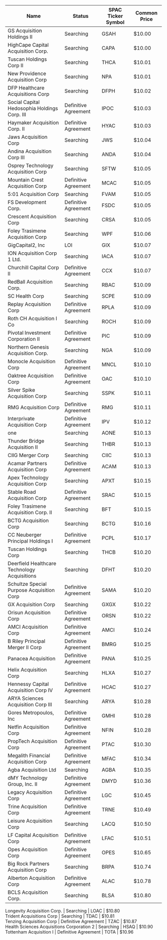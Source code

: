 Name                                         | Status               | SPAC Ticker Symbol | Common Price 
-------------------------------------------- | -------------------- | ------------------ | -------------
GS Acquisition Holdings II                   | Searching            | GSAH               | $10.00       
HighCape Capital Acquisition Corp.           | Searching            | CAPA               | $10.00       
Tuscan Holdings Corp II                      | Searching            | THCA               | $10.01       
New Providence Acquisition Corp              | Searching            | NPA                | $10.01       
DFP Healthcare Acquisitions Corp             | Searching            | DFPH               | $10.02       
Social Capital Hedosophia Holdings Corp. III | Definitive Agreement | IPOC               | $10.03       
Haymaker Acquisition Corp. II                | Definitive Agreement | HYAC               | $10.03       
Jaws Acquisition Corp                        | Searching            | JWS                | $10.04       
Andina Acquisition Corp III                  | Searching            | ANDA               | $10.04       
Osprey Technology Acquisition Corp           | Searching            | SFTW               | $10.05       
Mountain Crest Acquisition Corp              | Definitive Agreement | MCAC               | $10.05       
5:01 Acquisition Corp                        | Searching            | FVAM               | $10.05       
FS Development Corp.                         | Definitive Agreement | FSDC               | $10.05       
Crescent Acquisition Corp                    | Searching            | CRSA               | $10.05       
Foley Trasimene Acquisition Corp             | Searching            | WPF                | $10.06       
GigCapital2, Inc                             | LOI                  | GIX                | $10.07       
ION Acquisition Corp 1 Ltd.                  | Searching            | IACA               | $10.07       
Churchill Capital Corp II                    | Definitive Agreement | CCX                | $10.07       
RedBall Acquisition Corp.                    | Searching            | RBAC               | $10.09       
SC Health Corp                               | Searching            | SCPE               | $10.09       
Replay Acquisition Corp                      | Definitive Agreement | RPLA               | $10.09       
Roth CH Acquisition I Co                     | Searching            | ROCH               | $10.09       
Pivotal Investment Corporation II            | Definitive Agreement | PIC                | $10.09       
Northern Genesis Acquisition Corp.           | Searching            | NGA                | $10.09       
Monocle Acquisition Corp                     | Definitive Agreement | MNCL               | $10.10       
Oaktree Acquisition Corp                     | Definitive Agreement | OAC                | $10.10       
Silver Spike Acquisition Corp                | Searching            | SSPK               | $10.11       
RMG Acquisition Corp                         | Definitive Agreement | RMG                | $10.11       
Interprivate Acquisition Corp                | Definitive Agreement | IPV                | $10.12       
one                                          | Searching            | AONE               | $10.13       
Thunder Bridge Acquisition II                | Searching            | THBR               | $10.13       
CIIG Merger Corp                             | Searching            | CIIC               | $10.13       
Acamar Partners Acquisition Corp             | Definitive Agreement | ACAM               | $10.13       
Apex Technology Acquisition Corp             | Searching            | APXT               | $10.15       
Stable Road Acquisition Corp                 | Definitive Agreement | SRAC               | $10.15       
Foley Trasimene Acquisition Corp. II         | Searching            | BFT                | $10.15       
BCTG Acquisition Corp                        | Searching            | BCTG               | $10.16       
CC Neuberger Principal Holdings I            | Definitive Agreement | PCPL               | $10.17       
Tuscan Holdings Corp                         | Searching            | THCB               | $10.20       
Deerfield Healthcare Technology Acquisitions | Searching            | DFHT               | $10.20       
Schultze Special Purpose Acquisition Corp    | Definitive Agreement | SAMA               | $10.20       
GX Acquisition Corp                          | Searching            | GXGX               | $10.22       
Orisun Acquisition Corp                      | Definitive Agreement | ORSN               | $10.22       
AMCI Acquisition Corp                        | Definitive Agreement | AMCI               | $10.24       
B Riley Principal Merger II Corp             | Definitive Agreement | BMRG               | $10.25       
Panacea Acquisition                          | Definitive Agreement | PANA               | $10.25       
Helix Acquisition Corp                       | Searching            | HLXA               | $10.27       
Hennessy Capital Acquisition Corp IV         | Definitive Agreement | HCAC               | $10.27       
ARYA Sciences Acquisition Corp III           | Searching            | ARYA               | $10.28       
Gores Metropoulos, Inc                       | Definitive Agreement | GMHI               | $10.28       
Netfin Acquisition Corp                      | Definitive Agreement | NFIN               | $10.28       
PropTech Acquisition Corp                    | Definitive Agreement | PTAC               | $10.30       
Megalith Financial Acquisition Corp          | Definitive Agreement | MFAC               | $10.34       
Agba Acquisition Ltd                         | Searching            | AGBA               | $10.35       
dMY Technology Group, Inc. II                | Definitive Agreement | DMYD               | $10.36       
Legacy Acquisition Corp                      | Definitive Agreement | LGC                | $10.45       
Trine Acquisition Corp                       | Definitive Agreement | TRNE               | $10.49       
Leisure Acquisition Corp                     | Searching            | LACQ               | $10.50       
LF Capital Acquisition Corp                  | Definitive Agreement | LFAC               | $10.51       
Opes Acquisition Corp                        | Definitive Agreement | OPES               | $10.65       
Big Rock Partners Acquisition Corp           | Searching            | BRPA               | $10.74       
Alberton Acquisition Corp                    | Definitive Agreement | ALAC               | $10.78       
BCLS Acquisition Corp.                       | Searching            | BLSA               | $10.80       
Longevity Acquisition Corp.
                 | Searching            | LOAC               | $10.80       
Trident Acquisitions Corp                    | Searching            | TDAC               | $10.81       
Tenzing Acquisition Corp                     | Definitive Agreement | TZAC               | $10.87       
Health Sciences Acquisitions Corporation 2
  | Searching            | HSAQ               | $10.90       
Tottenham Acquisition I                      | Definitive Agreement | TOTA               | $10.96       
